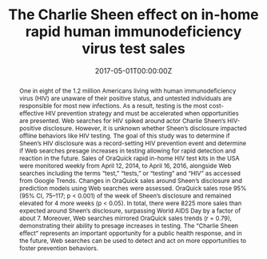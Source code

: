 ---
title: "The Charlie Sheen effect on in-home rapid human immunodeficiency virus test sales"

authors:
- "Jon-Patrick Allem"
- "Eric C. Leas"
- "admin"
- "Mark Dredze"
- "Benjamin M. Althouse"
- "Seth M. Noar"
- "John W. Ayers"
date: "2017-05-01T00:00:00Z"
doi: "10.1007/s11121-017-0792-2"
venue: "Prevention Science"
publishDate: "2017-01-01T00:00:00Z"
publication_types: ["2"]
abstract: "One in eight of the 1.2 million Americans living with human immunodeficiency virus (HIV) are unaware of their positive status, and untested individuals are responsible for most new infections. As a result, testing is the most cost-effective HIV prevention strategy and must be accelerated when opportunities are presented. Web searches for HIV spiked around actor Charlie Sheen’s HIV-positive disclosure. However, it is unknown whether Sheen’s disclosure impacted offline behaviors like HIV testing. The goal of this study was to determine if Sheen’s HIV disclosure was a record-setting HIV prevention event and determine if Web searches presage increases in testing allowing for rapid detection and reaction in the future. Sales of OraQuick rapid in-home HIV test kits in the USA were monitored weekly from April 12, 2014, to April 16, 2016, alongside Web searches including the terms “test,” “tests,” or “testing” and “HIV” as accessed from Google Trends. Changes in OraQuick sales around Sheen’s disclosure and prediction models using Web searches were assessed. OraQuick sales rose 95% (95% CI, 75–117; p < 0.001) of the week of Sheen’s disclosure and remained elevated for 4 more weeks (p < 0.05). In total, there were 8225 more sales than expected around Sheen’s disclosure, surpassing World AIDS Day by a factor of about 7. Moreover, Web searches mirrored OraQuick sales trends (r = 0.79), demonstrating their ability to presage increases in testing. The “Charlie Sheen effect” represents an important opportunity for a public health response, and in the future, Web searches can be used to detect and act on more opportunities to foster prevention behaviors."
summary: "Allem, J.-P., Leas, E. C., Caputi, T. L., Dredze, M., Althouse, B. M., Noar, S. M., & Ayers, J. W. (2017). The Charlie Sheen Effect on Rapid In-home Human Immunodeficiency Virus Test Sales. Prevention Science, 18(5), 541544. doi:10.1007/s11121-017-0792-2"
tags: 
featured: false
links:
- name: Paper Link
  url: "https://link.springer.com/article/10.1007/s11121-017-0792-2"
url_pdf: "/files/PS-2017.pdf"
image:
  focal_point: ""
  preview_only: false
---